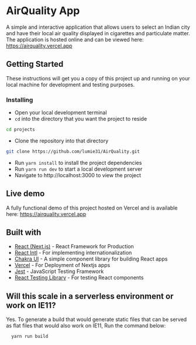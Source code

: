 # AirQuality App
A simple and interactive application that allows users to select an Indian city and have their local air quality displayed in cigarettes and particulate matter. The application is hosted online and can be viewed here: https://airquality.vercel.app

## Getting Started
These instructions will get you a copy of this project up and running on your local machine for development and testing purposes.

### Installing
- Open your local development terminal
- `cd` into the directory that you want the project to reside
```bash
cd projects
```
- Clone the repository into that directory
```bash
git clone https://github.com/lumie31/AirQuality.git
```
- Run `yarn install` to install the project dependencies
- Run `yarn run dev` to start a local development server
- Navigate to http://localhost:3000 to view the project

## Live demo
A fully functional demo of this project hosted on Vercel and is available here: https://airquality.vercel.app

## Built with
- [React (Next.js)](https://nextjs.org/) - React Framework for Production
- [React Intl](https://formatjs.io/docs/react-intl/) - For implementing internationalization
- [Chakra UI](https://chakra-ui.com/) - A simple component library for building React apps
- [Vercel](https://vercel.com/) - For Deployment of Nextjs apps
- [ Jest](https://jestjs.io/) - JavaScript Testing Framework
- [React Testing Library](https://testing-library.com/docs/react-testing-library/intro/) - For testing React components

## Will this scale in a serverless environment or work on IE11?
Yes. To generate a build that would generate static files that can be served as flat files that would also work on IE11, Run the command below:

```bash
  yarn run build
```